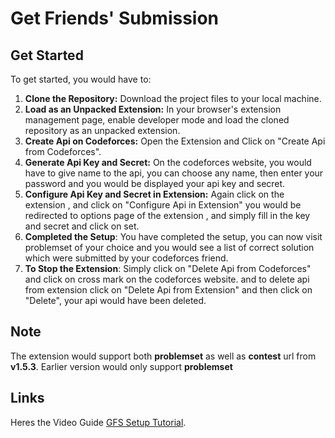 # Get Friends' Submission

## Get Started
To get started, you would have to:
1.  **Clone the Repository:** Download the project files to your local machine.
2.  **Load as an Unpacked Extension:** In your browser's extension management page, enable developer mode and load the cloned repository as an unpacked extension.
3. **Create Api on Codeforces:** Open the Extension and Click on "Create Api from Codeforces".
4. **Generate Api Key and Secret:** On the codeforces website, you would have to give name to the api, you can choose any name, then enter your password and you would be displayed your api key and secret.
5. **Configure Api Key and Secret in Extension:** Again click on the extension , and click on "Configure Api in Extension" you would be redirected to options page of the extension , and simply fill in the key and secret and click on set.
6. **Completed the Setup**: You have completed the setup, you can now visit problemset of your choice and you would see a list of correct solution which were submitted by your codeforces friend.
7. **To Stop the Extension**: Simply click on "Delete Api from Codeforces" and click on cross mark on the codeforces website. and to delete api from extension click on "Delete Api from Extension" and then click on "Delete", your api would have been deleted. 

## Note
The extension would support both **problemset** as well as **contest** url from **v1.5.3**. Earlier version would only support **problemset**


## Links

Heres the Video Guide [GFS Setup Tutorial](https://www.youtube.com/watch?v=Iw5SZJwiiEQ).